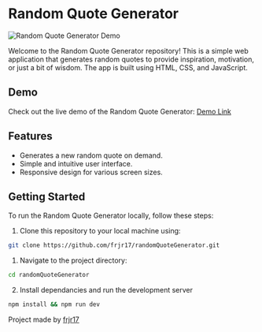 # Random Quote Generator

![Random Quote Generator Demo](demo.gif)

Welcome to the Random Quote Generator repository! This is a simple web application that generates random quotes to provide inspiration, motivation, or just a bit of wisdom. The app is built using HTML, CSS, and JavaScript.

## Demo

Check out the live demo of the Random Quote Generator: [Demo Link](https://frjr17.github.io/randomQuoteGenerator/)

## Features

- Generates a new random quote on demand.
- Simple and intuitive user interface.
- Responsive design for various screen sizes.

## Getting Started

To run the Random Quote Generator locally, follow these steps:

1. Clone this repository to your local machine using:

```bash
git clone https://github.com/frjr17/randomQuoteGenerator.git
```
1. Navigate to the project directory:
```bash
cd randomQuoteGenerator
```
2. Install dependancies and run the development server

```bash
npm install && npm run dev
```

Project made by [frjr17](https://github.com/frjr17)
